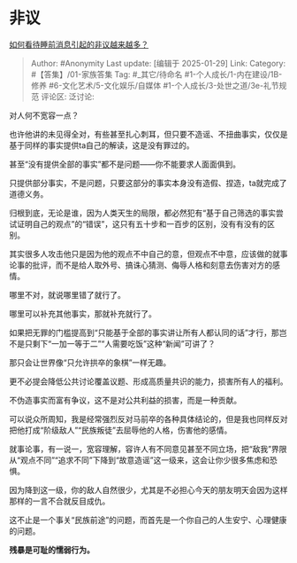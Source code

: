 # 非议
[如何看待睡前消息引起的非议越来越多？](https://www.zhihu.com/question/550415397/answer/88769376048)

> Author: #Anonymity
> Last update: [编辑于 2025-01-29]
> Link:
> Category: #【答集】/01-家族答集 
> Tag: #_其它/待命名 #1-个人成长/1-内在建设/1B-修养  #6-文化艺术/5-文化娱乐/自媒体 #1-个人成长/3-处世之道/3e-礼节规范 
> 评论区:
> 泛讨论:
  
对人何不宽容一点？

也许他讲的未见得全对，有些甚至扎心刺耳，但只要不造谣、不扭曲事实，仅仅是基于同样的事实提供ta自己的解读，这是没有罪过的。

甚至“没有提供全部的事实”都不是问题——你不能要求人面面俱到。

只提供部分事实，不是问题，只要这部分的事实本身没有造假、捏造，ta就完成了道德义务。

归根到底，无论是谁，因为人类天生的局限，都必然犯有“基于自己筛选的事实尝试证明自己的观点”的“错误”，这只有五十步和一百步的区别，没有有没有的区别。

其实很多人攻击他只是因为他的观点不中自己的意，但观点不中意，应该做的就事论事的批评，而不是给人取外号、搞诛心猜测、侮辱人格和刻意去伤害对方的感情。

哪里不对，就说哪里错了就行了。

哪里可以补充其他事实，那就补充就行了。

如果把无罪的门槛提高到“只能基于全部的事实讲让所有人都认同的话”才行，那岂不是只剩下“一加一等于二”“人需要吃饭”这种“新闻”可讲了？

那只会让世界像“只允许拱卒的象棋”一样无趣。

更不必提会降低公共讨论覆盖议题、形成高质量共识的能力，损害所有人的福利。

不伪造事实而富有争议，这不是对公共利益的损害，而是一种贡献。

可以说众所周知，我是经常强烈反对马前卒的各种具体结论的，但是我也同样反对把他打成“阶级敌人”“民族叛徒”去屈辱他的人格，伤害他的感情。

就事论事，有一说一，宽容理解，容许人有不同意见甚至不同立场，把“敌我”界限从“观点不同”“追求不同”下降到“故意造谣”这一级来，这会让你少很多焦虑和恐惧。

因为降到这一级，你的敌人自然很少，尤其是不必担心今天的朋友明天会因为这样那样的一言不合就反目成仇。

这不止是一个事关“民族前途”的问题，而首先是一个你自己的人生安宁、心理健康的问题。

**残暴是可耻的懦弱行为。**
